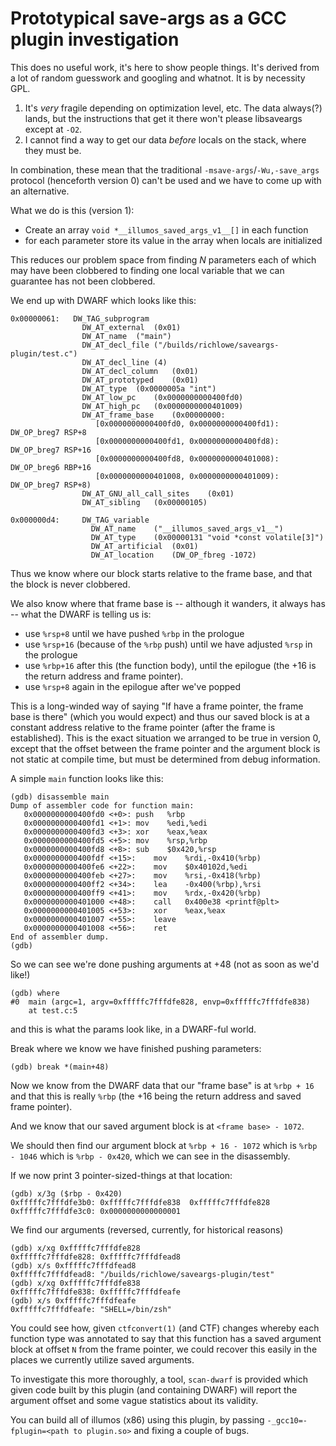 # Prototypical save-args as a GCC plugin investigation

This does no useful work, it's here to show people things.  It's derived from
a lot of random guesswork and googling and whatnot.  It is by necessity GPL.

1) It's _very_ fragile depending on optimization level, etc.
   The data always(?) lands, but the instructions that get it there won't
   please libsaveargs except at `-O2`.
2) I cannot find a way to get our data _before_ locals on the stack, where
   they must be.

In combination, these mean that the traditional `-msave-args`/`-Wu,-save_args`
protocol (henceforth version 0) can't be used and we have to come up with an
alternative.

What we do is this (version 1):

- Create an array `void *__illumos_saved_args_v1__[]` in each function
- for each parameter store its value in the array when locals are initialized

This reduces our problem space from finding _N_ parameters each of which may
have been clobbered to finding one local variable that we can guarantee has
not been clobbered.

We end up with DWARF which looks like this:

```
0x00000061:   DW_TAG_subprogram
                DW_AT_external	(0x01)
                DW_AT_name	("main")
                DW_AT_decl_file	("/builds/richlowe/saveargs-plugin/test.c")
                DW_AT_decl_line	(4)
                DW_AT_decl_column	(0x01)
                DW_AT_prototyped	(0x01)
                DW_AT_type	(0x0000005a "int")
                DW_AT_low_pc	(0x0000000000400fd0)
                DW_AT_high_pc	(0x0000000000401009)
                DW_AT_frame_base	(0x00000000:
                   [0x0000000000400fd0, 0x0000000000400fd1): DW_OP_breg7 RSP+8
                   [0x0000000000400fd1, 0x0000000000400fd8): DW_OP_breg7 RSP+16
                   [0x0000000000400fd8, 0x0000000000401008): DW_OP_breg6 RBP+16
                   [0x0000000000401008, 0x0000000000401009): DW_OP_breg7 RSP+8)
                DW_AT_GNU_all_call_sites	(0x01)
                DW_AT_sibling	(0x00000105)
```

```
0x000000d4:     DW_TAG_variable
                  DW_AT_name	("__illumos_saved_args_v1__")
                  DW_AT_type	(0x00000131 "void *const volatile[3]")
                  DW_AT_artificial	(0x01)
                  DW_AT_location	(DW_OP_fbreg -1072)
```

Thus we know where our block starts relative to the frame base, and that the
block is never clobbered.

We also know where that frame base is -- although it wanders, it always has --
what the DWARF is telling us is:

 - use `%rsp+8` until we have pushed `%rbp` in the prologue
 - use `%rsp+16` (because of the `%rbp` push) until we have adjusted `%rsp` in
   the prologue
 - use `%rbp+16` after this (the function body), until the epilogue
    (the +16 is the return address and frame pointer).
 - use `%rsp+8` again in the epilogue after we've popped

This is a long-winded way of saying "If have a frame pointer, the frame base
is there" (which you would expect) and thus our saved block is at a constant
address relative to the frame pointer (after the frame is established).  This
is the exact situation we arranged to be true in version 0, except that the
offset between the frame pointer and the argument block is not static at
compile time, but must be determined from debug information.


A simple `main` function looks like this:

```
(gdb) disassemble main
Dump of assembler code for function main:
   0x0000000000400fd0 <+0>:	push   %rbp
   0x0000000000400fd1 <+1>:	mov    %edi,%edi
   0x0000000000400fd3 <+3>:	xor    %eax,%eax
   0x0000000000400fd5 <+5>:	mov    %rsp,%rbp
   0x0000000000400fd8 <+8>:	sub    $0x420,%rsp
   0x0000000000400fdf <+15>:	mov    %rdi,-0x410(%rbp)
   0x0000000000400fe6 <+22>:	mov    $0x40102d,%edi
   0x0000000000400feb <+27>:	mov    %rsi,-0x418(%rbp)
   0x0000000000400ff2 <+34>:	lea    -0x400(%rbp),%rsi
   0x0000000000400ff9 <+41>:	mov    %rdx,-0x420(%rbp)
   0x0000000000401000 <+48>:	call   0x400e38 <printf@plt>
   0x0000000000401005 <+53>:	xor    %eax,%eax
   0x0000000000401007 <+55>:	leave
   0x0000000000401008 <+56>:	ret
End of assembler dump.
(gdb)
```

So we can see we're done pushing arguments at +48 (not as soon as we'd like!)

```
(gdb) where
#0  main (argc=1, argv=0xfffffc7fffdfe828, envp=0xfffffc7fffdfe838)
    at test.c:5
```

and this is what the params look like, in a DWARF-ful world.


Break where we know we have finished pushing parameters:

```
(gdb) break *(main+48)
```

Now we know from the DWARF data that our "frame base" is at `%rbp + 16` and that
this is really `%rbp` (the +16 being the return address and saved frame
pointer).

And we know that our saved argument block is at `<frame base> - 1072`.

We should then find our argument block at `%rbp + 16 - 1072` which is
`%rbp - 1046` which is `%rbp - 0x420`, which we can see in the disassembly.

If we now print 3 pointer-sized-things at that location:

```
(gdb) x/3g ($rbp - 0x420)
0xfffffc7fffdfe3b0:	0xfffffc7fffdfe838	0xfffffc7fffdfe828
0xfffffc7fffdfe3c0:	0x0000000000000001
```

We find our arguments (reversed, currently, for historical reasons)

```
(gdb) x/xg 0xfffffc7fffdfe828
0xfffffc7fffdfe828:	0xfffffc7fffdfead8
(gdb) x/s 0xfffffc7fffdfead8
0xfffffc7fffdfead8:	"/builds/richlowe/saveargs-plugin/test"
(gdb) x/xg 0xfffffc7fffdfe838
0xfffffc7fffdfe838:	0xfffffc7fffdfeafe
(gdb) x/s 0xfffffc7fffdfeafe
0xfffffc7fffdfeafe:	"SHELL=/bin/zsh"
```

You could see how, given `ctfconvert(1)` (and CTF) changes whereby each
function type was annotated to say that this function has a saved argument
block at offset `N` from the frame pointer, we could recover this easily in
the places we currently utilize saved arguments.

To investigate this more thoroughly, a tool, `scan-dwarf` is provided which
given code built by this plugin (and containing DWARF) will report the
argument offset and some vague statistics about its validity.

You can build all of illumos (x86) using this plugin, by passing
`-_gcc10=-fplugin=<path to plugin.so>` and fixing a couple of bugs.
